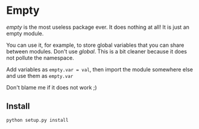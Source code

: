 # Empty

*empty* is the most useless package ever. It does nothing at all!
It is just an empty module.

You can use it, for example,
to store global variables that you can share between modules.
Don't use *global*. This is a bit cleaner because it does not pollute the namespace.

Add variables as <code>empty.var = val</code>,
then import the module somewhere else and use them as <code>empty.var</code>

Don't blame me if it does not work ;)

## Install
<code>python setup.py install</code>